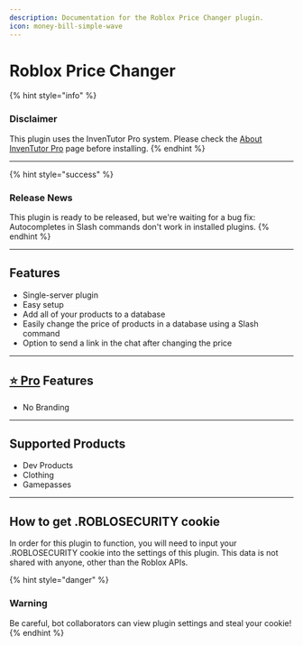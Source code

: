 ```yaml
---
description: Documentation for the Roblox Price Changer plugin.
icon: money-bill-simple-wave
---
```


# Roblox Price Changer

{% hint style="info" %}
### Disclaimer

This plugin uses the InvenTutor Pro system. Please check the [About InvenTutor Pro](https://app.gitbook.com/s/6H1YA21Oj3zO6OvS8OBs/about-inventutor-pro "mention") page before installing.
{% endhint %}

***

{% hint style="success" %}
### **Release News**

This plugin is ready to be released, but we're waiting for a bug fix: Autocompletes in Slash commands don't work in installed plugins.&#x20;
{% endhint %}

***

## Features

* Single-server plugin
* Easy setup
* Add all of your products to a database
* Easily change the price of products in a database using a Slash command
* Option to send a link in the chat after changing the price

***

## [⭐ Pro](https://app.gitbook.com/s/6H1YA21Oj3zO6OvS8OBs/about-inventutor-pro) Features

* No Branding

***

## Supported Products

* Dev Products
* Clothing
* Gamepasses

***

## How to get .ROBLOSECURITY cookie

In order for this plugin to function, you will need to input your .ROBLOSECURITY cookie into the settings of this plugin. This data is not shared with anyone, other than the Roblox APIs.

{% hint style="danger" %}
### Warning

Be careful, bot collaborators can view plugin settings and steal your cookie!
{% endhint %}
